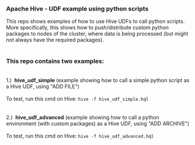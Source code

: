 <h3>Apache Hive - UDF example using python scripts</h3>

<p>
This repo shows examples of how to use Hive UDFs to call python scripts. More specifically, this shows how to push/distribute custom python packages to nodes of the cluster, where data is being processed (but might not always have the required packages).
<br>
<br><h3>This repo contains two examples:</h3>
<br>1.)&nbsp;&nbsp;<strong>hive_udf_simple</strong> (example showing how to call a simple python script as a Hive UDF, using "ADD FILE")
<br>
<br>To test, run this cmd on Hive: <code>hive -f hive_udf_simple.hql</code>
<br>
<br>
<br>2.)&nbsp;&nbsp;<strong>hive_udf_advanced</strong> (example showing how to call a python environment (with custom packages) as a Hive UDF, using "ADD ARCHIVE")
<br>
<br>To test, run this cmd on Hive: <code>hive -f hive_udf_advanced.hql</code>
</p>
